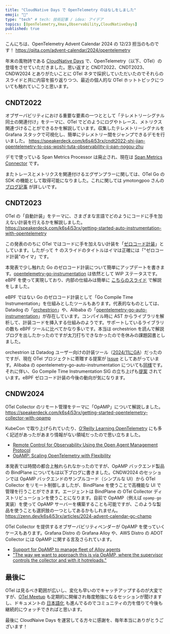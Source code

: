 ```yaml
---
title: "CloudNative Days で OpenTelemetry のはなしをしました"
emoji: "🤶"
type: "tech" # tech: 技術記事 / idea: アイデア
topics: [OpenTelemetry,Xmas,Observability,CloudNativeDays]
published: true
---
```


こんにちは、OpenTelemetry Advent Calendar 2024 の 12/23 担当のものです！
https://qiita.com/advent-calendar/2024/opentelemetry

年末の風物詩である [CloudNative Days](https://cloudnativedays.jp/) で、OpenTelemetry（以下、OTel）の登壇をさせていただきました。思い返すと CNDT2022、CNDT2023、CNDW2024 とありがたいことに OTel ネタで採択していただいたのでそれらのスライドと共に内容を振り返りつつ、最近の個人的な OTel ホットトピックについても触れていこうと思います。

## CNDT2022
オブザーバビリティにおける重要な要素の一つととして「テレメトリーシグナル同士の関連付け」をテーマに、OTel でどのようにログやトレース、メトリクス関連づけることができるかを解説しています。収集したテレメトリーシグナルを Grafana スタックで可視化し、簡単にテレメトリー間をジャンプできるデモを行いました。
https://speakerdeck.com/k6s4i53rx/cndt2022-shi-jian-opentelemetry-to-oss-woshi-tuta-observability-ji-pan-nogou-zhu

デモで使っている Span Metrics Processor は廃止され、現在は [Span Metrics Connector](https://github.com/open-telemetry/opentelemetry-collector-contrib/tree/main/connector/spanmetricsconnector) です。

またトレースとメトリクスを関連付けるエグザンプラーに関しては、OTel Go の SDK の機能として取得可能になりました。これに関しては ymotongpoo さんの[ブログ記事](https://zenn.dev/google_cloud_jp/articles/20240305-trace-exemplar) が詳しいです。

## CNDT2023
OTel の「自動計装」をテーマに、さまざまな言語でどのようにコードに手を加えない計装を行えるかを解説しました。
https://speakerdeck.com/k6s4i53rx/getting-started-auto-instrumentation-with-opentelemetry

この発表ののちに OTel ではコードに手を加えない計装を「[ゼロコード計装](https://opentelemetry.io/docs/zero-code/)」としています。したがって ↑ のスライドのタイトルはイマは正確には「"ゼロコード計装"のイマ」です。

本発表で少し触れた Go のゼロコード計装について簡単にアップデートを書きます。[opentelemetry-go-instrumentation](https://github.com/open-telemetry/opentelemetry-go-instrumentation) は依然として WIP ステータスです。eBPF を使って実現しており、内部の仕組みは簡単に [こちらのスライド](https://speakerdeck.com/k6s4i53rx/getting-started-opentelemetry-operator-on-kubernetes) で解説をしました。

eBPF ではない Go のゼロコード計装として「Go Compile Time Instrumentation」を仕組みとしたツールもあります。代表的なものとしては、Datadog の「[orchestrion](https://github.com/DataDog/orchestrion)」や、Alibaba の「[opentelemetry-go-auto-instrumentation](https://github.com/alibaba/opentelemetry-go-auto-instrumentation)」が存在しています。コンパイル時に AST からライブラリを解析して、計装コードを挿入する仕組みのようです。サポートしているライブラリの数も eBPF ツールに比べてかなり多いです。本当は orchestrion を読んで解説ブログを出したかったのですが太刀打ちできなかったので冬休みの課題図書としました。

orchestrion は Datadog ユーザー向けの計装ツール（[2024/11にGA](https://github.com/DataDog/orchestrion/releases/tag/v1.0.0)）だったのですが、現在 OTel プロジェクトに寄贈する提案が [Issue](https://github.com/open-telemetry/community/issues/2497) としてあがっています。Alibaba の opentelemetry-go-auto-instrumentation についても[同様](https://github.com/open-telemetry/community/issues/2344)です。それに伴い、Go Compile Time Instrumentation SIG の立ち上げも[提案](https://github.com/open-telemetry/community/pull/2490) されています。eBPF ゼロコード計装の今後の動向が気になります。

## CNDW2024
OTel Collector のリモート管理をテーマに「OpAMP」について解説しました。
https://speakerdeck.com/k6s4i53rx/getting-started-opentelemetry-collector-with-opamp

KubeCon で取り上げられていたり、[O’Reilly Learning OpenTelemetry](https://www.amazon.co.jp/Learning-OpenTelemetry-Setting-Operating-Observability-ebook/dp/B0CXC87NF3) にも多く記述があったがあまり情報がない領域だったので思い立ちました。
- [Remote Control for Observability Using the Open Agent Management Protocol](https://kccncna2023.sched.com/event/1R2sr)
- [OpAMP: Scaling OpenTelemetry with Flexibility](https://kccncossaidevchn2024.sched.com/event/1eYZt/opamp-scaling-opentelemetry-with-flexibility-opampdaepopentelemetry-husni-alhamdani-cncf-ambassador-herbert-sianturi-krom-bank-indonesia)

本発表では時間の都合上触れられなかったのですが、OpAMP バックエンド製品の BindPlane についてもは以下ブログに書きました。CNDW2024 のセッションでは OpAMP バックエンドのサンプルコード（シンプルな UI）から OTel Collector をリモート制御しましたが、BindPlane を使うことで高機能な UI で管理を行うことができます。エージェントは BindPlane の OTel Collector ディストリビューションを使うことになります。自前で OpAMP（例えば `opamp-go` 実装）を使って OpAMP サーバーを構築することも可能ですが、このような製品を使うことも選択肢の一つとしてあるかもしれません。
https://zenn.dev/k6s4i53rx/articles/2024-advent-calendar-gc-champ

OTel Collector を提供するオブザーバビリティベンダーが OpAMP を使っていくケースもあります。Grafana Distro の Grafana Alloy や、AWS Distro の ADOT Collector には OpAMP に関する言及さられています。
- [Support for OpAMP to manage fleet of Alloy agents](https://github.com/grafana/alloy/issues/1236)
- ["The way we want to approach this is via OpAMP, where the supervisor controls the collector and with it hotreloads."](https://github.com/aws-observability/aws-otel-collector/issues/2402)

## 最後に
OTel は見るべき範囲が広いし、変化も早いのでキャッチアップするのが大変ですが、[OTel Meetup](https://opentelemetry.connpass.com/) も定期的に開催され毎度勉強になるセッションが聞けますし、ドキュメントの [日本語化](https://opentelemetry.io/ja/) も進んでるのでコミュニティの力を借りて今後も継続的にウォッチできればと思います。

最後に CloudNaive Days を運営してる方々に感謝を、毎年本当にありがとうございます！